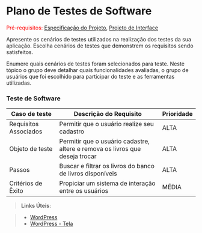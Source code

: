 # Plano de Testes de Software

<span style="color:red">Pré-requisitos: <a href="2-Especificação do Projeto.md"> Especificação do Projeto</a></span>, <a href="3-Projeto de Interface.md"> Projeto de Interface</a>

Apresente os cenários de testes utilizados na realização dos testes da sua aplicação. Escolha cenários de testes que demonstrem os requisitos sendo satisfeitos.

Enumere quais cenários de testes foram selecionados para teste. Neste tópico o grupo deve detalhar quais funcionalidades avaliadas, o grupo de usuários que foi escolhido para participar do teste e as ferramentas utilizadas.
 

### Teste de Software

|Caso de teste | Descrição do Requisito  | Prioridade |
|------|-----------------------------------------|----|
|Requisitos Associados| Permitir que o usuário realize seu cadastro | ALTA | 
|Objeto de teste| Permitir que o usuário cadastre, altere e remova os livros que deseja trocar   | ALTA |
|Passos| Buscar e filtrar os livros do banco de livros disponíveis   | ALTA |
|Critérios de Êxito| Propiciar um sistema de interação entre os usuários   | MÉDIA |


 
> **Links Úteis**:

> - [WordPress](https://portflioluizpedro.000webhostapp.com/wp-admin/edit.php?post_type=page)
> - [WordPress - Tela](https://portflioluizpedro.000webhostapp.com/)
